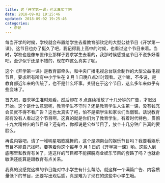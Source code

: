 ```yaml
---
title: 这「开学第一课」也太真实了吧
date: 2018-09-02 19:25:46
updated: 2018-09-02 19:25:46
categories:
  - 杂记
---
```


每当开学的时候，学校就会布置给学生去看教育部钦定的大型公益节目《开学第一课》。这节目也办了挺久了吧，我记得我上高中的时候，也看过这个节目来着。当时，学校也是像布置作业那样子要求学生去看的，我那时候感觉这节目不说多好看吧，至少似乎还是不错的，现在咋这么真实了呢。

<!--more-->

这个《开学第一课》是教育部牵头，和中央广播电视总台联合制作的大型公益电视节目，要求所有所有中小学生在 9 月 1 日晚八点准时观看。这个嘛，不多说，是教育部近年来的传统了，也不是什么坏事。关键在于这个节目，这么多年来似乎有些变味了。

首先吧，要求学生准时观看，然后却在 8 点连续播放了十几分钟的广告，才迟迟开始。这个是什么意思呢，教育学生不守时？还是教育学生人生第一课，没有钱充会员就不得不看广告？这也太真实了吧，怕不是把学生和家长们当弱智。话说教育部有没有人看过这个节目啊，这真的就是你们为了教育学生，有着时代特色，贯彻十九大精神出的节目吗？还有哈，你都说是公益节目了，放个十几分钟广告真的要脸么。

再说内容吧，请了一堆明星唱歌跳舞的，这个是湖南台的娱乐节目吗？我要看娱乐节目不能自己找吗，要等着你这个每年 9 月 1 日的《开学第一课》哟。这些人到底哪里和教育有关了，连这样的节目都不能摆脱商业娱乐节目的套路了吗？也就俞敏洪还能算是跟教育有点关系。

我真的没感觉这样的节目能对中小学生有什么帮助，就这样一个满篇广告、内容质量低下的节目，还要写出观后感，真是难为了现在的这些中小学生哦。
